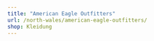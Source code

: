 ```yaml
---
title: "American Eagle Outfitters"
url: /north-wales/american-eagle-outfitters/
shop: Kleidung
---
```

